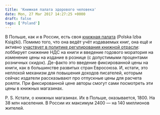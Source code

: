 ```yaml
---
title: 'Книжная палата здорового человека'
date: Mon, 27 Mar 2017 14:27:25 +0000
draft: false
tags: ['Poland']
---
```


В Польше, как и в России, есть своя [книжная палата](http://www.pik.org.pl/) (Polska Izba Książki). Помимо того, что она ведёт учёт издаваемых книг, она ещё и активно [участвует в политике регулирования книжной отрасли](https://publishingperspectives.com/2017/03/polish-publishers-tax-deductions-fixed-prices/): лоббирует снижение НДС на книги и введение годового моратория на изменение цены на издание в рознице (с допустимыми процентами розничных скидок). Де-факто это введение фиксированной цены на книги, как в большинстве развитых стран Евросоюза. И, кстати, это неплохой механизм для повышения доходов писателей, которым сейчас издатели рассказывают про отпускные цены для расчета роялти. При фиксированной цене авторы смогут сами посмотреть эти цены в книжных магазинах.

P. S. Кстати, о книжных магазинах. Их в Польше, оказывается, 1800. На 38 млн населения. В России их максимум 2400 — на 140 миллионов жителей.